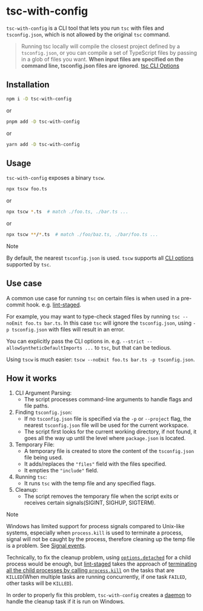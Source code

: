 # tsc-with-config

`tsc-with-config` is a CLI tool that lets you run `tsc` with files and `tsconfig.json`, which is not allowed by the original `tsc` command.

> Running tsc locally will compile the closest project defined by a `tsconfig.json`, or you can compile a set of TypeScript files by passing in a glob of files you want. **When input files are specified on the command line, tsconfig.json files are ignored**. [tsc CLI Options](https://www.typescriptlang.org/docs/handbook/compiler-options.html)

## Installation

```sh
npm i -D tsc-with-config
```

or

```sh
pnpm add -D tsc-with-config
```

or

```sh
yarn add -D tsc-with-config
```

## Usage

`tsc-with-config` exposes a binary `tscw`.

```sh
npx tscw foo.ts
```

or

```sh
npx tscw *.ts  # match ./foo.ts, ./bar.ts ...
```

or

```sh
npx tscw **/*.ts  # match ./foo/baz.ts, ./bar/foo.ts ...
```

> [!NOTE]
> By default, the nearest `tsconfig.json` is used. `tscw` supports all [CLI options](https://www.typescriptlang.org/docs/handbook/compiler-options.html) supported by `tsc`.

## Use case

A common use case for running `tsc` on certain files is when used in a pre-commit hook. e.g. [lint-staged](https://github.com/lint-staged/lint-staged).

For example, you may want to type-check staged files by running `tsc --noEmit foo.ts bar.ts`. In this case `tsc` will ignore the `tsconfig.json`, using `-p tsconfig.json` with files will result in an error.

You can explicitly pass the CLI options in. e.g. `--strict --allowSyntheticDefaultImports ...` to `tsc`, but that can be tedious.

Using `tscw` is much easier: `tscw --noEmit foo.ts bar.ts -p tsconfig.json`.

## How it works

1. CLI Argument Parsing:
   - The script processes command-line arguments to handle flags and file paths.
2. Finding `tsconfig.json`:
   - If no `tsconfig.json` file is specified via the `-p` or `--project` flag, the nearest `tsconfig.json` file will be used for the current workspace.
   - The script first looks for the current working directory, if not found, it goes all the way up until the level where `package.json` is located.
3. Temporary File:
   - A temporary file is created to store the content of the `tsconfig.json` file being used.
   - It adds/replaces the `"files"` field with the files specified.
   - It empties the `"include"` field.
4. Running `tsc`:
   - It runs `tsc` with the temp file and any specified flags.
5. Cleanup:
   - The script removes the temporary file when the script exits or receives certain signals(SIGINT, SIGHUP, SIGTERM).

> [!NOTE]
> Windows has limited support for process signals compared to Unix-like systems, especially when `process.kill` is used to terminate a process, signal will not be caught by the process, therefore cleaning up the temp file is a problem. See [Signal events](https://nodejs.org/api/process.html#signal-events).
>
> Technically, to fix the cleanup problem, using [`options.detached`](https://nodejs.org/api/child_process.html#optionsdetached) for a child process would be enough, but [lint-staged](https://github.com/lint-staged/lint-staged) takes the approach of [terminating all the child processes by calling `process.kill`](https://github.com/lint-staged/lint-staged/blob/master/lib/resolveTaskFn.js#L55) on the tasks that are `KILLED`(When multiple tasks are running concurrently, if one task `FAILED`, other tasks will be `KILLED`).
>
> In order to properly fix this problem, `tsc-with-config` creates a [daemon](<https://en.wikipedia.org/wiki/Daemon_(computing)>) to handle the cleanup task if it is run on Windows.
